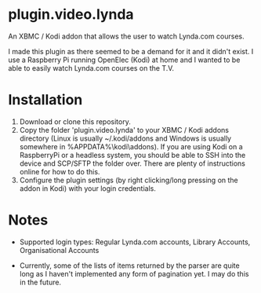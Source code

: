 # plugin.video.lynda
An XBMC / Kodi addon that allows the user to watch Lynda.com courses.

I made this plugin as there seemed to be a demand for it and it didn't exist. I use a Raspberry Pi running OpenElec (Kodi) at home and I wanted to be able to easily watch Lynda.com courses on the T.V.

# Installation

1. Download or clone this repository.
2. Copy the folder 'plugin.video.lynda' to your XBMC / Kodi addons directory (Linux is usually ~/.kodi/addons and Windows is usually somewhere in %APPDATA%\kodi\addons). If you are using Kodi on a RaspberryPi or a headless system, you should be able to SSH into the device and SCP/SFTP the folder over. There are plenty of instructions online for how to do this.
3. Configure the plugin settings (by right clicking/long pressing on the addon in Kodi) with your login credentials.

# Notes

- Supported login types: Regular Lynda.com accounts, Library Accounts, Organisational Accounts

- Currently, some of the lists of items returned by the parser are quite long as I haven't implemented any form of pagination yet. I may do this in the future.

